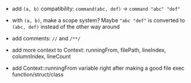 - add `(a, b)` compatibility: `command(abc, def)` -> `command "abc" "def"`
- with `(a, b)`, make a scope system? Maybe `"abc "def"` is converted to `(abc, def)` instead of the other way around

- add comments: `//` and `/**/`

- add more context to Context: runningFrom, filePath, lineIndex, columnIndex, lineCount

- add Context::runningFrom variable right after making a good file exec function/struct/class